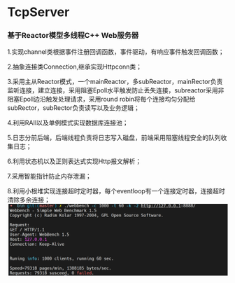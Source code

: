 # TcpServer
### 基于Reactor模型多线程C++ Web服务器

1.实现channel类根据事件注册回调函数，事件驱动，有响应事件触发回调函数；

2.抽象连接类Connection,继承实现Httpconn类；

3.采用主从Reactor模式，一个mainReactor，多subReactor，mainRector负责监听连接，建立连接，采用阻塞Epoll水平触发防止丢失连接，subreactor采用非阻塞Epoll边沿触发处理请求，采用round robin将每个连接均匀分配给subRector，subRector负责读写以及业务逻辑；

4.利用RAII以及单例模式实现数据库连接池；

5.日志分前后端，后端线程负责将日志写入磁盘，前端采用阻塞线程安全的队列收集日志；

6.利用状态机以及正则表达式实现Http报文解析；

7.采用智能指针防止内存泄漏；

8.利用小根堆实现连接超时定时器，每个eventloop有一个连接定时器，连接超时清除多余连接；
![img.png](img.png)